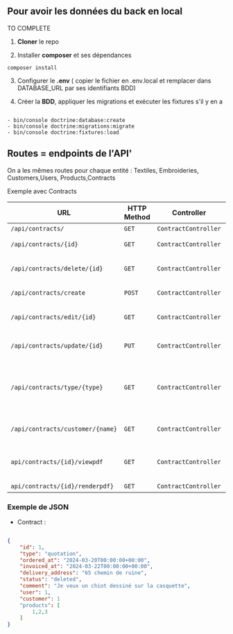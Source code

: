 ## Pour avoir les données du back en local

TO COMPLETE

1. **Cloner** le repo

2. Installer **composer** et ses dépendances

` composer install `

3. Configurer le **.env** ( copier le fichier en .env.local et remplacer dans DATABASE_URL par ses identifiants BDD)

4. Créer la **BDD**, appliquer les migrations et exécuter les fixtures s'il y en a

```shell

- bin/console doctrine:database:create
- bin/console doctrine:migrations:migrate
- bin/console doctrine:fixtures:load

```

## Routes = endpoints de l'API'

On a les mêmes routes pour chaque entité : Textiles, Embroideries, Customers,Users, Products,Contracts

Exemple avec Contracts

| URL | HTTP Method | Controller  | Method | Comments |
|--|--|--|--|--|
| `/api/contracts/` | `GET` | `ContractController` | `index` | liste des contracts|
| `/api/contracts/{id}` | `GET` | `ContractController` |`show`| voir un contract depuis son id id=integer |
| `/api/contracts/delete/{id}` | `GET` | `ContractController` |`delete`| effacer un contract depuis son id id=integer |
| `/api/contracts/create` | `POST` | `ContractController` |`create`| créer un nouveau contract|
| `/api/contracts/edit/{id}` | `GET` | `ContractController` |`edit`| voir les infos du contract à modifier id=integer |
| `/api/contracts/update/{id}` | `PUT` | `ContractController` |`update`| envoyer les infos du contract à modifier id=integer |
| `/api/contracts/type/{type}` | `GET` | `ContractController` || afficher que les contracts de type quotation/invoice ou order type=quotation/invoice/ order|
| `/api/contracts/customer/{name}` | `GET` | `ContractController` || afficher que les contracts du client {name} name=string|
| `api/contracts/{id}/viewpdf` | `GET` | `ContractController` || afficher la prévisualisation du pdf du contrat n°=id id=integer|
| `api/contracts/{id}/renderpdf}` | `GET` | `ContractController` || télécharger le pdf |

### Exemple de JSON

- Contract :  

``` json

{
    "id": 1,
    "type": "quotation",
    "ordered_at": "2024-03-20T00:00:00+00:00",
    "invoiced_at": "2024-03-22T00:00:00+00:00",
    "delivery_address": "65 chemin de ruine",
    "status": "deleted",
    "comment": "Je veux un chiot dessiné sur la casquette",
    "user": 1,
    "customer": 1
    "products": [
        1,2,3
    ]
}

```
